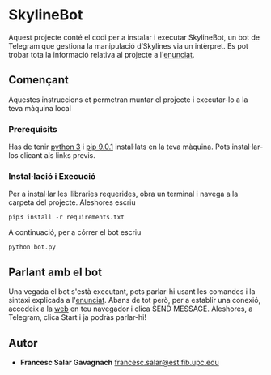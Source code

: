 # SkylineBot

Aquest projecte conté el codi per a instalar i executar SkylineBot, un bot de Telegram que gestiona la manipulació d’Skylines via un intèrpret. Es pot trobar tota la informació relativa al projecte a l'[enunciat](https://gebakx.github.io/SkylineBot/).

## Començant

Aquestes instruccions et permetran muntar el projecte i executar-lo a la teva màquina local


### Prerequisits

Has de tenir [python 3](https://www.python.org/downloads/) i [pip 9.0.1](https://pip.pypa.io/en/stable/installing/) instal·lats en la teva màquina. Pots instal·lar-los clicant als links previs.

### Instal·lació i Execució

Per a instal·lar les llibraries requerides, obra un terminal i navega a la carpeta del projecte. Aleshores escriu

```
pip3 install -r requirements.txt
```

A continuació, per a córrer el bot escriu 

```
python bot.py
```

## Parlant amb el bot

Una vegada el bot s'està executant, pots parlar-hi usant les comandes i la sintaxi explicada a l'[enunciat](https://gebakx.github.io/SkylineBot/). Abans  de tot però, per a establir una conexió, accedeix a la [web](https://t.me/FrancescSkylineBot) en teu navegador i clica SEND MESSAGE. Aleshores, a Telegram, clica Start i ja podràs parlar-hi!

## Autor

* **Francesc Salar Gavagnach** [francesc.salar@est.fib.upc.edu](mailto:rfrancesc.salar@est.fib.upc.edu)
